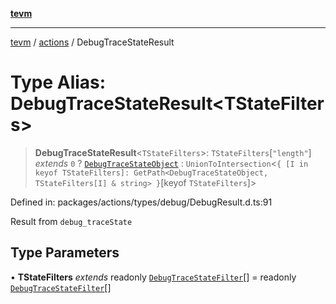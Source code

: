 [**tevm**](../../README.md)

***

[tevm](../../modules.md) / [actions](../README.md) / DebugTraceStateResult

# Type Alias: DebugTraceStateResult\<TStateFilters\>

> **DebugTraceStateResult**\<`TStateFilters`\>: `TStateFilters`\[`"length"`\] *extends* `0` ? [`DebugTraceStateObject`](DebugTraceStateObject.md) : `UnionToIntersection`\<`{ [I in keyof TStateFilters]: GetPath<DebugTraceStateObject, TStateFilters[I] & string> }`\[keyof `TStateFilters`\]\>

Defined in: packages/actions/types/debug/DebugResult.d.ts:91

Result from `debug_traceState`

## Type Parameters

• **TStateFilters** *extends* readonly [`DebugTraceStateFilter`](DebugTraceStateFilter.md)[] = readonly [`DebugTraceStateFilter`](DebugTraceStateFilter.md)[]
